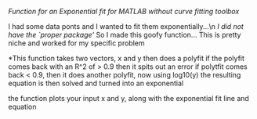 *Function for an Exponential fit for MATLAB without curve fitting toolbox*

I had some data ponts and I wanted to fit them exponentially...\n
*I did not have the `proper package'* So I made this goofy function...
This is pretty niche and worked for my specific problem

*This function takes two vectors, x and y then does a polyfit
if the polyfit comes back with an R^2 of > 0.9 then it spits out an error 
if polytfit comes back < 0.9, then it does another polyfit, now using log10(y)
the resulting equation is then solved and turned into an exponential

the function plots your input x and y, along with the exponential fit line and equation 
